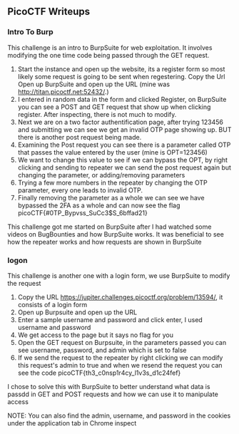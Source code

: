 ## PicoCTF Writeups

### Intro To Burp
This challenge is an intro to BurpSuite for web exploitation. It involves modifying the one time code being passed through the GET request.

1. Start the instance and open up the website, its a register form so most likely some request is going to be sent when regestering. Copy the Url
Open up BurpSuite and open up the URL (mine was http://titan.picoctf.net:52432/.)
2. I entered in random data in the form and clicked Register, on BurpSuite you can see a POST and GET request that show up when clicking register. After inspecting, there is not much to modify.
3. Next we are on a two factor authentification page, after trying 123456 and submitting we can see we get an invalid OTP page showing up. BUT there is another post request being made.
4. Examining the Post request you can see there is a parameter called OTP that passes the value entered by the user (mine is OPT=123456)
5. We want to change this value to see if we can bypass the OPT, by right clicking and sending to repeater we can send the post request again but changing the parameter, or adding/removing parameters
6. Trying a few more numbers in the repeater by changing the OTP parameter, every one leads to invalid OTP.
7. Finally removing the parameter as a whole we can see we have bypassed the 2FA as a whole and can now see the flag picoCTF{#0TP_Bypvss_SuCc3$S_6bffad21}

This challenge got me started on BurpSuite after I had watched some videos on BugBounties and how BurpSuite works. It was beneficial to see how the repeater works and how requests are shown in BurpSuite

### logon
This challenge is another one with a login form, we use BurpSuite to modify the request 

1. Copy the URL https://jupiter.challenges.picoctf.org/problem/13594/, it consists of a login form
2. Open up Burpsuite and open up the URL 
3. Enter a sample username and password and click enter, I used username and password
4. We get access to the page but it says no flag for you
5. Open the GET request on Burpsuite, in the parameters passed you can see username, password, and admin which is set to false
6. If we send the request to the repeater by right clicking we can modify this request's admin to true and when we resend the request you can see the code picoCTF{th3_c0nsp1r4cy_l1v3s_d1c24fef}

I chose to solve this with BurpSuite to better understand what data is passdd in GET and POST requests and how we can use it to manipulate access

NOTE: You can also find the admin, username, and password in the cookies under the application tab in Chrome inspect
